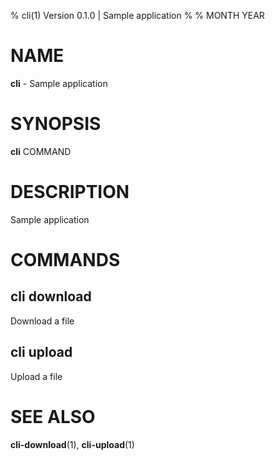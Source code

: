 % cli(1) Version 0.1.0 | Sample application
% 
% MONTH YEAR

NAME
==================================================

**cli** - Sample application

SYNOPSIS
==================================================

**cli** COMMAND

DESCRIPTION
==================================================

Sample application


COMMANDS
==================================================

cli download
--------------------------------------------------

Download a file

cli upload
--------------------------------------------------

Upload a file


SEE ALSO
==================================================

**cli-download**(1), **cli-upload**(1)


